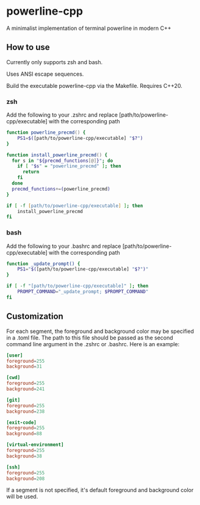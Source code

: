 # powerline-cpp
A minimalist implementation of terminal powerline in modern C++

## How to use
Currently only supports zsh and bash.

Uses ANSI escape sequences.

Build the executable powerline-cpp via the Makefile. Requires C++20.

### zsh
Add the following to your .zshrc and replace [path/to/powerline-cpp/executable] with the corresponding path
```zsh
function powerline_precmd() {
    PS1=$([path/to/powerline-cpp/executable] "$?")
}

function install_powerline_precmd() {
  for s in "${precmd_functions[@]}"; do
    if [ "$s" = "powerline_precmd" ]; then
      return
    fi
  done
  precmd_functions+=(powerline_precmd)
}

if [ -f [path/to/powerline-cpp/executable] ]; then
    install_powerline_precmd
fi
```

### bash
Add the following to your .bashrc and replace [path/to/powerline-cpp/executable] with the corresponding path
```bash
function _update_prompt() {
    PS1="$([path/to/powerline-cpp/executable] "$?")"
}

if [ -f "[path/to/powerline-cpp/executable]" ]; then
    PROMPT_COMMAND="_update_prompt; $PROMPT_COMMAND"
fi
```

## Customization
For each segment, the foreground and background color may be specified in a .toml
file. The path to this file should be passed as the second command line argument
in the .zshrc or .bashrc. Here is an example:
```toml
[user]
foreground=255
background=31

[cwd]
foreground=255
background=241

[git]
foreground=255
background=238

[exit-code]
foreground=255
background=88

[virtual-environment]
foreground=255
background=38

[ssh]
foreground=255
background=208
```
If a segment is not specified, it's default foreground and background color
will be used.
